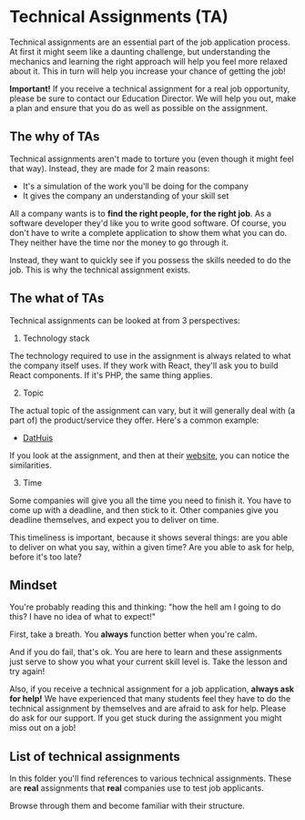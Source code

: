 # Technical Assignments (TA)

Technical assignments are an essential part of the job application process. At first it might seem like a daunting challenge, but understanding the mechanics and learning the right approach will help you feel more relaxed about it. This in turn will help you increase your chance of getting the job!

**Important!** If you receive a technical assignment for a real job opportunity, please be sure to contact our Education Director. We will help you out, make a plan and ensure that you do as well as possible on the assignment.

## The why of TAs

Technical assignments aren't made to torture you (even though it might feel that way). Instead, they are made for 2 main reasons:

- It's a simulation of the work you'll be doing for the company
- It gives the company an understanding of your skill set

All a company wants is to **find the right people, for the right job**. As a software developer they'd like you to write good software. Of course, you don't have to write a complete application to show them what you can do. They neither have the time nor the money to go through it.

Instead, they want to quickly see if you possess the skills needed to do the job. This is why the technical assignment exists.

## The what of TAs

Technical assignments can be looked at from 3 perspectives:

1. Technology stack

The technology required to use in the assignment is always related to what the company itself uses. If they work with React, they'll ask you to build React components. If it's PHP, the same thing applies.

2. Topic

The actual topic of the assignment can vary, but it will generally deal with (a part of) the product/service they offer. Here's a common example:

- [DatHuis](https://github.com/robvk/dh-frontend-assignment)

If you look at the assignment, and then at their [website](https://www.dathuis.nl), you can notice the similarities.

3. Time

Some companies will give you all the time you need to finish it. You have to come up with a deadline, and then stick to it. Other companies give you deadline themselves, and expect you to deliver on time.

This timeliness is important, because it shows several things: are you able to deliver on what you say, within a given time? Are you able to ask for help, before it's too late?

## Mindset

You're probably reading this and thinking: "how the hell am I going to do this? I have no idea of what to expect!"

First, take a breath. You **always** function better when you're calm. 

And if you do fail, that's ok. You are here to learn and these assignments just serve to show you what your current skill level is. Take the lesson and try again!

Also, if you receive a technical assignment for a job application, **always ask for help!** We have experienced that many students feel they have to do the technical assignment by themselves and are afraid to ask for help. Please do ask for our support. If you get stuck during the assignment you might miss out on a job!

## List of technical assignments

In this folder you'll find references to various technical assignments. These are **real** assignments that **real** companies use to test job applicants.

Browse through them and become familiar with their structure.
